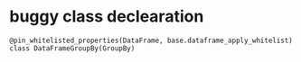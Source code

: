# buggy class declearation

```text
@pin_whitelisted_properties(DataFrame, base.dataframe_apply_whitelist)
class DataFrameGroupBy(GroupBy)
```
